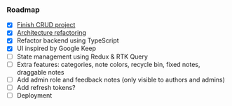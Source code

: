 ### Roadmap

- [x] [Finish CRUD project](https://www.youtube.com/watch?v=NmkY4JgS21A)
- [x] [Architecture refactoring](https://www.softwareontheroad.com/ideal-nodejs-project-structure/)
- [x] Refactor backend using TypeScript
- [x] UI inspired by Google Keep
- [ ] State management using Redux & RTK Query
- [ ] Extra features: categories, note colors, recycle bin, fixed notes, draggable notes
- [ ] Add admin role and feedback notes (only visible to authors and admins)
- [ ] Add refresh tokens?
- [ ] Deployment